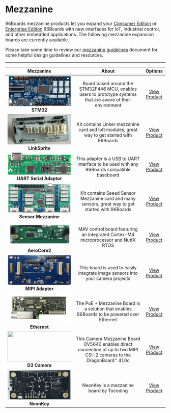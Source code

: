 # Mezzanine

96Boards mezzanine products let you expand your [Consumer Edition](https://www.96boards.org/products/ce/) or [Enterprise Edition](https://www.96boards.org/products/ee/) 96Boards with new interfaces for IoT, industrial control, and other
embedded applications. The following mezzanine expansion boards are currently available.

Please take some time to review our [mezzanine guidelines](https://github.com/96boards/documentation/raw/master/mezzanine/files/mezzanine-design-guidelines.pdf) document for some helpful design guidelines and resources.

***

| Mezzanine                               | About                                                   | Options                                 |
|:---------------------------------------:|:-------------------------------------------------------:|:---------------------:|
| <img src="https://github.com/96boards/website/blob/master/_product/mezzanine/stm32/images/STM32_Front.png?raw=true" data-canonical-src="https://github.com/96boards/website/blob/master/_product/mezzanine/stm32/images/STM32_Front.png?raw=true" width="200" height="95" /><br> **STM32**  | Board based around the STM32F446 MCU, enables users to prototype systems that are aware of their environment  | [View Product](stm32/README.md)<br> |
| <img src="https://github.com/96boards/website/blob/master/_product/mezzanine/linkspritesensorkit/images/LinkSprite_Front.jpg?raw=true" data-canonical-src="https://github.com/96boards/website/blob/master/_product/mezzanine/linkspritesensorkit/images/LinkSprite_Front.jpg?raw=true" width="200" height="95" /><br> **LinkSprite**           | Kit contains Linker mezzanine card and loft modules, great way to get started with 96Boards  | [View Product](linkspritesensorkit/README.md)<br> |
| <img src="https://github.com/96boards/website/blob/master/_product/mezzanine/uartserial/images/96boards_uarts_Front.png?raw=true" data-canonical-src="https://github.com/96boards/website/blob/master/_product/mezzanine/uartserial/images/96boards_uarts_Front.png?raw=true" width="200" height="70" /><br> **UART Serial Adaptor**  | This adapter is a USB to UART interface to be used with any 96Boards compatible baseboard  | [View Product](uartserial/README.md)<br>|
| <img src="https://github.com/96boards/website/blob/master/_product/mezzanine/sensors-mezzanine/images/96Boards_Sensors_Front.png?raw=true" data-canonical-src="https://github.com/96boards/website/blob/master/_product/mezzanine/sensors-mezzanine/images/96Boards_Sensors_Front.png?raw=true" width="200" height="95" /><br> **Sensor Mezzanine**     | Kit contains Seeed Sensor Mezzanine card and many sensors, great way to get started with 96Boards  | [View Product](sensors-mezzanine/README.md)<br>|
| <img src="https://github.com/96boards/website/blob/master/_product/mezzanine/aerocore2/images/AeroCore-2-Mezzanine-front.jpg?raw=true" data-canonical-src="https://github.com/96boards/website/blob/master/_product/mezzanine/aerocore2/images/AeroCore-2-Mezzanine-front.jpg?raw=true" width="200" height="80" /><br> **AeroCore2**            | MAV control board featuring an integrated Cortex-M4 microprocessor and NuttX RTOS  | [View Product](aerocore2/README.md)<br>|
| <img src="https://github.com/96boards/website/blob/master/_product/mezzanine/mipiadapter/images/MIPI_Front.jpg?raw=true" data-canonical-src="https://github.com/96boards/website/blob/master/_product/mezzanine/mipiadapter/images/MIPI_Front.jpg?raw=true" width="200" height="95" /><br> **MIPI Adapter**         | This board is used to easily integrate image sensors into your camera projects  | [View Product](mipiadapter/README.md)<br>|
| <img src="https://github.com/96boards/website/blob/master/_product/mezzanine/ethernetcard/images/Ethernet_Front.jpg?raw=true" data-canonical-src="https://github.com/96boards/website/blob/master/_product/mezzanine/ethernetcard/images/Ethernet_Front.jpg?raw=true" width="200" height="95" /><br> **Ethernet**             | The PoE + Mezzanine Board is a solution that enables 96Boards to be powered over Ethernet  | [View Product](ethernetcard/README.md)<br>|
| <img src="https://github.com/96boards/website/blob/master/_product/mezzanine/d3camera/images/Camera%20Mezzanine%20Board%20OV5640_front.jpg?raw=true" data-canonical-src="https://github.com/96boards/website/blob/master/_product/mezzanine/d3camera/images/Camera%20Mezzanine%20Board%20OV5640_front.jpg?raw=true" width="200" height="95" /><br> **D3 Camera**            | This Camera Mezzanine Board OV5640 enables direct connection of up to two MIPI CSI-2 cameras to the DragonBoard™ 410c  | [View Product](d3camera/README.md)<br>|
| <img src="https://github.com/96boards/website/blob/master/_product/mezzanine/neonkey/images/crop-sd/neonkey-front-crop-sd.JPG?raw=true" data-canonical-src="https://github.com/96boards/website/blob/master/_product/mezzanine/neonkey/images/crop-sd/neonkey-front-crop-sd.JPG?raw=true" width="200" height="95" /><br> **NeonKey**            | NeonKey is a mezzanine board by Tocoding  | [View Product](neonkey/README.md)<br>|
